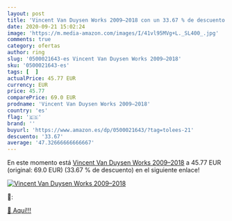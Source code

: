 ```yaml
---
layout: post
title: 'Vincent Van Duysen Works 2009–2018 con un 33.67 % de descuento'
date: 2020-09-21 15:02:24
image: 'https://m.media-amazon.com/images/I/41vl95MVg+L._SL400_.jpg'
comments: true
category: ofertas
author: ring
slug: '0500021643-es Vincent Van Duysen Works 2009–2018'
sku: '0500021643-es'
tags: [  ]
actualPrice: 45.77 EUR
currency: EUR
price: 45.77
comparePrice: 69.0 EUR
prodname: 'Vincent Van Duysen Works 2009–2018'
country: 'es'
flag: '🇪🇸'
brand: ''
buyurl: 'https://www.amazon.es/dp/0500021643/?tag=tolees-21'
descuento: '33.67'
average: '47.32666666666667'
---
```


En este momento está [Vincent Van Duysen Works 2009–2018](https://www.amazon.es/dp/0500021643/?tag=tolees-21) a 45.77 EUR (original: 69.0 EUR) (33.67 %  de descuento) en el siguiente enlace!

[![Vincent Van Duysen Works 2009–2018](https://m.media-amazon.com/images/I/41vl95MVg+L._SL400_.jpg)](https://www.amazon.es/dp/0500021643/?tag=tolees-21)

🔎:


[🛒 Aquí!!!](https://www.amazon.es/dp/0500021643/?tag=tolees-21)
